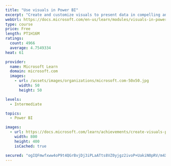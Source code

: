 ```yaml
---
title: "Use visuals in Power BI"
excerpt: "Create and customize visuals to present data in compelling and insightful ways."
webUrl: https://docs.microsoft.com/en-us/learn/modules/visuals-in-power-bi/
type: course
price: Free
length: PT1H16M
ratings:
  count: 4966
  average: 4.7549334
heat: 61

provider:
  name: Microsoft Learn
  domain: microsoft.com
  images:
    - url: /assets/images/organizations/microsoft.com-50x50.jpg
      width: 50
      height: 50

levels:
  - Intermediate

topics:
  - Power BI

images:
  - url: https://docs.microsoft.com/learn/achievements/create-visuals-power-bi-desktop-social.png
    width: 800
    height: 400
    isCached: true

secured: "ogIQFmwfxww4oP9t4QGrBvjDj3iPLaATts8VZ0yjgz2ivoP+UakiN0pRV/m4XDj89aNoZZ7N6Kyjq08lnxqPAb/D3KgIdO9g6IfZC/Hwv5C6HhPGSundR7jHGqxj250zrAJcTKg8Xi/vwJ59iwT14e9rl885l34QoV10cWT9i02toE5JbiWxzTrl1IpS2SGLFAZ8jEd1CFF/NgCuYhYCVG0xoYXtzOHp+DgCjq014n4qlGxghHxa6YzJqHUEKEs6e2G/Ktu2tXCqioS12t2b9x3iOXbhzpqS1Ora5YjDW9yPIQXWVoaowRTnH4Hr3vK0PGEaldECak6jnnf9qgNYZxWANnBFJ6SbOil1tzVqdakRCokJ/3pL3GlwKP0E45AYzb1IRq62eRTtJsnx1wdZycJ0P+7c1bSLJW1qRGHxb4w=;ydQbYMEgpcMXSNPX0I3VLA=="
---
```


